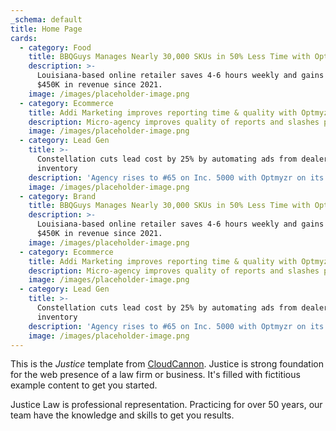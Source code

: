 ```yaml
---
_schema: default
title: Home Page
cards:
  - category: Food
    title: BBQGuys Manages Nearly 30,000 SKUs in 50% Less Time with Optmyzr
    description: >-
      Louisiana-based online retailer saves 4-6 hours weekly and gains over
      $450K in revenue since 2021.
    image: /images/placeholder-image.png
  - category: Ecommerce
    title: Addi Marketing improves reporting time & quality with Optmyzr
    description: Micro-agency improves quality of reports and slashes prep time by 75%.
    image: /images/placeholder-image.png
  - category: Lead Gen
    title: >-
      Constellation cuts lead cost by 25% by automating ads from dealer
      inventory
    description: 'Agency rises to #65 on Inc. 5000 with Optmyzr on its team.'
    image: /images/placeholder-image.png
  - category: Brand
    title: BBQGuys Manages Nearly 30,000 SKUs in 50% Less Time with Optmyzr
    description: >-
      Louisiana-based online retailer saves 4-6 hours weekly and gains over
      $450K in revenue since 2021.
    image: /images/placeholder-image.png
  - category: Ecommerce
    title: Addi Marketing improves reporting time & quality with Optmyzr
    description: Micro-agency improves quality of reports and slashes prep time by 75%.
    image: /images/placeholder-image.png
  - category: Lead Gen
    title: >-
      Constellation cuts lead cost by 25% by automating ads from dealer
      inventory
    description: 'Agency rises to #65 on Inc. 5000 with Optmyzr on its team.'
    image: /images/placeholder-image.png
---
```

This is the *Justice* template from [CloudCannon](https://cloudcannon.com/). Justice is strong foundation for the web presence of a law firm or business. It's filled with fictitious example content to get you started.

Justice Law is professional representation. Practicing for over 50 years, our team have the knowledge and skills to get you results.